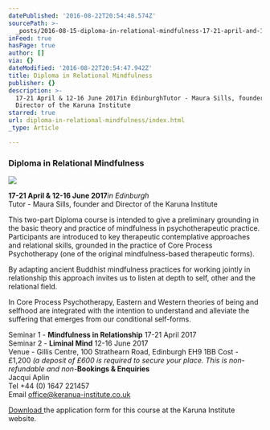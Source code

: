 ```yaml
---
datePublished: '2016-08-22T20:54:48.574Z'
sourcePath: >-
  _posts/2016-08-15-diploma-in-relational-mindfulness-17-21-april-and-12-16-june-2.md
inFeed: true
hasPage: true
author: []
via: {}
dateModified: '2016-08-22T20:54:47.942Z'
title: Diploma in Relational Mindfulness
publisher: {}
description: >-
  17-21 April & 12-16 June 2017in EdinburghTutor - Maura Sills, founder and
  Director of the Karuna Institute
starred: true
url: diploma-in-relational-mindfulness/index.html
_type: Article

---
```

### **Diploma in Relational Mindfulness**
![](https://the-grid-user-content.s3-us-west-2.amazonaws.com/a6090173-7bd7-4fea-b6a7-57cddab73e12.jpg)

**17-21 April & 12-16 June 2017**_in Edinburgh_  
Tutor - Maura Sills, founder and Director of the Karuna Institute

This two-part Diploma course is intended to give a preliminary grounding in the basic theory and practice of mindfulness in psychotherapeutic practice. Participants are introduced to key therapeutic contemplative approaches and relational skills, grounded in the practice of Core Process Psychotherapy (one of the original mindfulness-based therapeutic forms).

By adapting ancient Buddhist mindfulness practices for working jointly in relationship this approach invites us to listen at depth to self, other and the relational field.

In Core Process Psychotherapy, Eastern and Western theories of being and selfhood are integrated with the intention to understand and alleviate the suffering that emerges from our conditional self-forms.

Seminar 1 - **Mindfulness in Relationship** 17-21 April 2017  
Seminar 2 - **Liminal Mind** 12-16 June 2017  
Venue - Gillis Centre, 100 Strathearn Road, Edinburgh EH9 1BB Cost - £1,200 _(a deposit of £600 is required to secure your place. This is non-refundable and non-_**Bookings & Enquiries**  
Jacqui Aplin  
Tel +44 (0) 1647 221457  
Email office@keranua-institute.co.uk

[Download ][0]the application form for this course at the Karuna Institute website.

[0]: http://www.karuna-institute.co.uk/ "Karuna Institute"